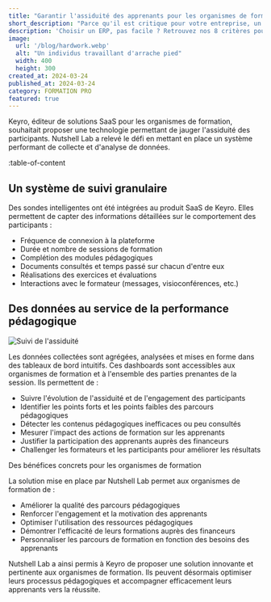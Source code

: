 ```yaml
---
title: "Garantir l'assiduité des apprenants pour les organismes de formation"
short_description: "Parce qu'il est critique pour votre entreprise, un ERP doit être soigneusement choisi pour correspondre au cas particulier qu'est votre entreprise."
description: 'Choisir un ERP, pas facile ? Retrouvez nos 8 critères pour prendre en compte toutes les implications et faire un choix avisé.'
image:
  url: '/blog/hardwork.webp'
  alt: "Un individus travaillant d'arrache pied"
  width: 400
  height: 300
created_at: 2024-03-24
published_at: 2024-03-24
category: FORMATION PRO
featured: true
---
```


Keyro, éditeur de solutions SaaS pour les organismes de formation, souhaitait proposer une technologie permettant de jauger l'assiduité des participants. Nutshell Lab a relevé le défi en mettant en place un système performant de collecte et d'analyse de données.

:table-of-content

## Un système de suivi granulaire

Des sondes intelligentes ont été intégrées au produit SaaS de Keyro. Elles permettent de capter des informations détaillées sur le comportement des participants :

* Fréquence de connexion à la plateforme
* Durée et nombre de sessions de formation
* Complétion des modules pédagogiques
* Documents consultés et temps passé sur chacun d'entre eux
* Réalisations des exercices et évaluations
* Interactions avec le formateur (messages, visioconférences, etc.)

## Des données au service de la performance pédagogique

![Suivi de l'assiduité](/blog/suivi_assiduite.webp)

Les données collectées sont agrégées, analysées et mises en forme dans des tableaux de bord intuitifs. Ces dashboards sont accessibles aux organismes de formation et à l'ensemble des parties prenantes de la session. Ils permettent de :

* Suivre l'évolution de l'assiduité et de l'engagement des participants
* Identifier les points forts et les points faibles des parcours pédagogiques
* Détecter les contenus pédagogiques inefficaces ou peu consultés
* Mesurer l'impact des actions de formation sur les apprenants
* Justifier la participation des apprenants auprès des financeurs
* Challenger les formateurs et les participants pour améliorer les résultats

Des bénéfices concrets pour les organismes de formation

La solution mise en place par Nutshell Lab permet aux organismes de formation de :

* Améliorer la qualité des parcours pédagogiques
* Renforcer l'engagement et la motivation des apprenants
* Optimiser l'utilisation des ressources pédagogiques
* Démontrer l'efficacité de leurs formations auprès des financeurs
* Personnaliser les parcours de formation en fonction des besoins des apprenants

Nutshell Lab a ainsi permis à Keyro de proposer une solution innovante et pertinente aux organismes de formation. Ils peuvent désormais optimiser leurs processus pédagogiques et accompagner efficacement leurs apprenants vers la réussite.
